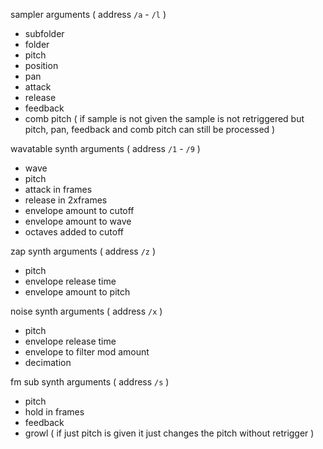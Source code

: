 
sampler arguments ( address `/a` - `/l` )
- subfolder 
- folder 
- pitch 
- position
- pan 
- attack
- release
- feedback
- comb pitch
( if sample is not given the sample is not retriggered but pitch, pan, feedback and comb pitch can still be processed )

wavatable synth arguments ( address `/1` - `/9` )
- wave 
- pitch
- attack in frames
- release in 2xframes
- envelope amount to cutoff
- envelope amount to wave 
- octaves added to cutoff 

zap synth arguments ( address `/z` )
- pitch
- envelope release time
- envelope amount to pitch

noise synth arguments ( address `/x` )
- pitch
- envelope release time
- envelope to filter mod amount
- decimation 

fm sub synth arguments ( address `/s` )
- pitch
- hold in frames
- feedback
- growl 
( if just pitch is given it just changes the pitch without retrigger )
